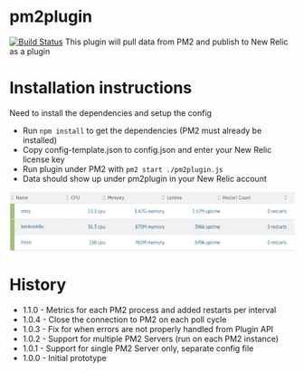 # pm2plugin
[![Build Status](https://travis-ci.org/kenahrens/newrelic-pm2-plugin.svg?branch=master)](https://travis-ci.org/kenahrens/newrelic-pm2-plugin)
This plugin will pull data from PM2 and publish to New Relic as a plugin

# Installation instructions
Need to install the dependencies and setup the config
- Run ```npm install``` to get the dependencies (PM2 must already be installed)
- Copy config-template.json to config.json and enter your New Relic license key
- Run plugin under PM2 with ```pm2 start ./pm2plugin.js```
- Data should show up under pm2plugin in your New Relic account

![PM2 Dashboard](/images/pm2-plugin-home.jpg)

# History

- 1.1.0 - Metrics for each PM2 process and added restarts per interval
- 1.0.4 - Close the connection to PM2 on each poll cycle
- 1.0.3 - Fix for when errors are not properly handled from Plugin API
- 1.0.2 - Support for multiple PM2 Servers (run on each PM2 instance)
- 1.0.1 - Support for single PM2 Server only, separate config file
- 1.0.0 - Initial prototype
